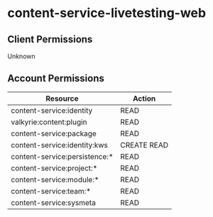 # content-service-livetesting-web


## Client Permissions
Unknown

## Account Permissions
| Resource | Action |
| -------- | ------ |
| content-service:identity | READ |
| valkyrie:content:plugin | READ |
| content-service:package | READ |
| content-service:identity:kws | CREATE READ |
| content-service:persistence:* | READ |
| content-service:project:* | READ |
| content-service:module:* | READ |
| content-service:team:* | READ |
| content-service:sysmeta | READ |

